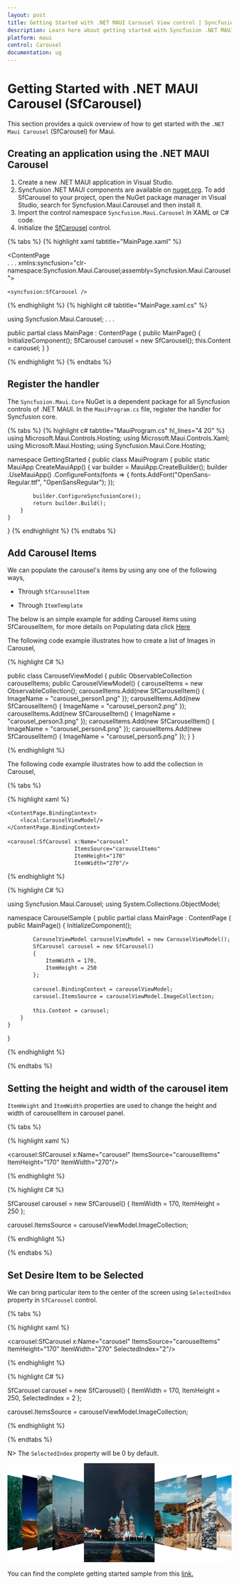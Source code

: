 ```yaml
---
layout: post
title: Getting Started with .NET MAUI Carousel View control | Syncfusion
description: Learn here about getting started with Syncfusion .NET MAUI Carousel View (SfCarousel) control, its elements and more.
platform: maui
control: Carousel
documentation: ug
---
```


# Getting Started with .NET MAUI Carousel (SfCarousel)

This section provides a quick overview of how to get started with the `.NET Maui Carousel` (SfCarousel) for Maui.

## Creating an application using the .NET MAUI Carousel

 1. Create a new .NET MAUI application in Visual Studio.
 2. Syncfusion .NET MAUI components are available on [nuget.org](https://www.nuget.org/). To add SfCarousel to your project, open the NuGet package manager in Visual Studio, search for Syncfusion.Maui.Carousel and then install it.
 3. Import the control namespace `Syncfusion.Maui.Carousel` in XAML or C# code.
 4. Initialize the [SfCarousel](https://help.syncfusion.com/cr/maui/Syncfusion.Maui.Carousel.html) control.
 
{% tabs %}
{% highlight xaml tabtitle="MainPage.xaml" %}

<ContentPage   
    . . .
    xmlns:syncfusion="clr-namespace:Syncfusion.Maui.Carousel;assembly=Syncfusion.Maui.Carousel">

    <syncfusion:SfCarousel />
</ContentPage>

{% endhighlight %}
{% highlight c# tabtitle="MainPage.xaml.cs" %}

using Syncfusion.Maui.Carousel;
. . .

public partial class MainPage : ContentPage
{
    public MainPage()
    {
        InitializeComponent();
        SfCarousel carousel = new SfCarousel();
        this.Content = carousel;
    }
}

{% endhighlight %}
{% endtabs %}

## Register the handler

The `Syncfusion.Maui.Core` NuGet is a dependent package for all Syncfusion controls of .NET MAUI. In the `MauiProgram.cs` file, register the handler for Syncfusion core.

{% tabs %}
{% highlight c# tabtitle="MauiProgram.cs" hl_lines="4 20" %}
using Microsoft.Maui.Controls.Hosting;
using Microsoft.Maui.Controls.Xaml;
using Microsoft.Maui.Hosting;
using Syncfusion.Maui.Core.Hosting;

namespace GettingStarted
{
    public class MauiProgram 
    {
        public static MauiApp CreateMauiApp()
        {
            var builder = MauiApp.CreateBuilder();
            builder
                .UseMauiApp<App>()
                .ConfigureFonts(fonts =>
                {
                    fonts.AddFont("OpenSans-Regular.ttf", "OpenSansRegular");
                });

            builder.ConfigureSyncfusionCore();
            return builder.Build();
        }
    }
}
{% endhighlight %} 
{% endtabs %} 

## Add Carousel Items

We can populate the carousel's items by using any one of the following ways,

* Through `SfCarouselItem`

* Through `ItemTemplate`

The below is an simple example for adding Carousel items using SfCarouselItem, for more details on Populating data click [Here](https://help.syncfusion.com/maui/carousel-view/populating-data)

The following code example illustrates how to create a list of Images in Carousel,

{% highlight C# %}

public class CarouselViewModel
{
    public ObservableCollection<SfCarouselItem> carouselItems;
    public CarouselViewModel()
    {
        carouselItems = new ObservableCollection<SfCarouselItem>();
        carouselItems.Add(new SfCarouselItem() { ImageName = "carousel_person1.png" });
        carouselItems.Add(new SfCarouselItem() { ImageName = "carousel_person2.png" });
        carouselItems.Add(new SfCarouselItem() { ImageName = "carousel_person3.png" });
        carouselItems.Add(new SfCarouselItem() { ImageName = "carousel_person4.png" });
        carouselItems.Add(new SfCarouselItem() { ImageName = "carousel_person5.png" });
    }
}

{% endhighlight %}

The following code example illustrates how to add the collection in Carousel,


{% tabs %}

{% highlight xaml %}

<ContentPage xmlns="http://schemas.microsoft.com/dotnet/2021/maui"
             xmlns:x="http://schemas.microsoft.com/winfx/2009/xaml"
             xmlns:carousel="clr-namespace:Syncfusion.Maui.Carousel;assembly=Syncfusion.Maui.Carousel"
             xmlns:local="clr-namespace:CarouselSample"
             x:Class="CarouselSample.MainPage">
             
    <ContentPage.BindingContext>
        <local:CarouselViewModel/>
    </ContentPage.BindingContext>

    <carousel:SfCarousel x:Name="carousel"
                         ItemsSource="carouselItems"
                         ItemHeight="170"
                         ItemWidth="270"/>
</ContentPage>

{% endhighlight %}

{% highlight C# %}

using Syncfusion.Maui.Carousel;
using System.Collections.ObjectModel;

namespace CarouselSample
{
    public partial class MainPage : ContentPage
    {
        public MainPage()
        {
            InitializeComponent();

            CarouselViewModel carouselViewModel = new CarouselViewModel();
            SfCarousel carousel = new SfCarousel()
            {
                ItemWidth = 170,
                ItemHeight = 250
            };

            carousel.BindingContext = carouselViewModel;
            carousel.ItemsSource = carouselViewModel.ImageCollection;

            this.Content = carousel;
        }
    }
}

{% endhighlight %}

{% endtabs %}


## Setting the height and width of the carousel item

`ItemHeight` and `ItemWidth` properties are used to change the height and width of carouselItem in carousel panel.

{% tabs %}

{% highlight xaml %}

<carousel:SfCarousel x:Name="carousel"
                     ItemsSource="carouselItems"
                     ItemHeight="170"
                     ItemWidth="270"/>

{% endhighlight %}

{% highlight C# %}

SfCarousel carousel = new SfCarousel()
{
    ItemWidth = 170,
    ItemHeight = 250
};

carousel.ItemsSource = carouselViewModel.ImageCollection;

{% endhighlight %}

{% endtabs %}

## Set Desire Item to be Selected

We can bring particular item to the center of the screen using `SelectedIndex` property in `SfCarousel` control.

{% tabs %}

{% highlight xaml %}

<carousel:SfCarousel x:Name="carousel"
                     ItemsSource="carouselItems"
                     ItemHeight="170"
                     ItemWidth="270"
                     SelectedIndex="2"/>
	
{% endhighlight %}

{% highlight C# %}

SfCarousel carousel = new SfCarousel()
{
    ItemWidth = 170,
    ItemHeight = 250,
    SelectedIndex = 2
};

carousel.ItemsSource = carouselViewModel.ImageCollection;

{% endhighlight %}

{% endtabs %}

N> The `SelectedIndex` property will be 0 by default.

![OverView image for Carousel](images/gettingstarted.png)

You can find the complete getting started sample from this [link.](https://github.com/SyncfusionExamples/Getting-Started-with-.NET-MAUI-SfCarousel)